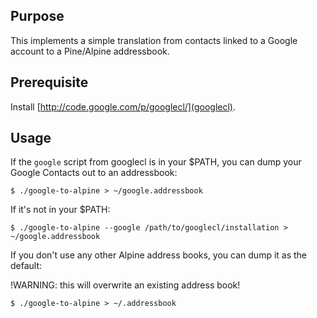 Purpose
---

This implements a simple translation from contacts linked to a Google account
to a Pine/Alpine addressbook.

Prerequisite
---

Install [http://code.google.com/p/googlecl/](googlecl).

Usage
---

If the `google` script from googlecl is in your $PATH, you can dump your Google
Contacts out to an addressbook:

    $ ./google-to-alpine > ~/google.addressbook

If it's not in your $PATH:

    $ ./google-to-alpine --google /path/to/googlecl/installation > ~/google.addressbook

If you don't use any other Alpine address books, you can dump it as the default:

!WARNING: this will overwrite an existing address book!

    $ ./google-to-alpine > ~/.addressbook
